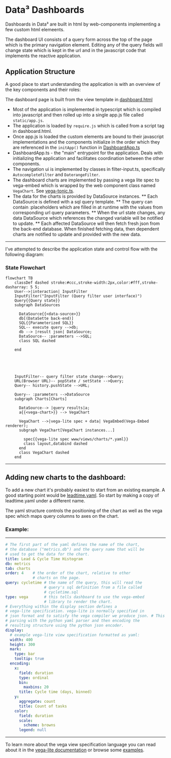 
# Data³ Dashboards


Dashboards in Data³ are built in html by web-components implementing a few custom html elemeents.

The dashboard UI consists of a query form across the top of the page which is the primary navigation element. Editing any of the query fields will change state which is kept in the url and in the javascript code that implements the reactive application.

## Application Structure


A good place to start understanding the application is with an overview of the key components and their roles:

The dashboard page is built from the view template in [dashboard.html](../www/templates/views/dashboard.html)
* Most of the application is implemented in typescript which is compiled into javascript and then rolled up into a single app.js file called `static/app.js`.
* The application is loaded by `require.js` which is called from a script tag in dashboard.html.
* Once app.js is loaded the custom elements are bound to their javascript implementations and the components initialize in the order which they are referenced in the `initApp()` function in [DashboardApp.ts](../www/static/DashboardApp.ts)
* DashboardApp.ts - the "main" entrypoint for the application. Deals with initializing the application and facilitates coordination between the other components.
* The navigation ui is implemented by classes in filter-input.ts, specifically  `AutocompleteFilter` and `DaterangeFilter`.
* The dashboard charts are implemented by passing a vega lite spec to vega-embed which is wrapped by the web component class named `VegaChart`. See [vega-tonic.ts](../www/static/vega-tonic.ts).
* The data for the charts is provided by DataSource instances.
** Each DataSource is defined with a sql query template.
** The query can contain :placeholders which are filled in at runtime with the values from corresponding url query parameters.
** When the url state changes, any data DataSource which references the changed variable will be notified to update.
** Each affected DataSource will then fetch fresh json from the back-end database. When finished fetching data, then dependent charts are notified to update and provided with the new data.

---
I've attempted to describe the application state and control flow with the following diagram:

### State Flowchart

```mermaid
flowchart TB
    classDef dashed stroke:#ccc,stroke-width:2px,color:#fff,stroke-dasharray: 5 5;
    User-->|interaction| InputFilter
    InputFilter("InputFilter (Query filter user interface)")
    Query{{Query state}}
    subgraph DataSources

      DataSource{{<data-source>}}
      db[(DataSette back-end)]
      SQL{{Parameterized SQL}}
      SQL-- execute query -->db;
      db --> |result json| DataSource;
      DataSource-- :parameters -->SQL;
      class SQL dashed

    end





    InputFilter-- query filter state change-->Query;
    URL(Browser URL)-- popState / setState -->Query;
    Query-- history.pushState -->URL;

    Query-- :parameters -->DataSource
    subgraph Charts[Charts]

      DataSource--> |query results|a;
      a{{<vega-chart>}} --> VegaChart

      VegaChart -->|vega-lite spec + data| VegaEmbed(Vega-Embed renderer);
      subgraph VegaChart[VegaChart instances...]

        spec{{vega-lite spec www/views/charts/*.yaml}}
        class layout,databind dashed
      end
      class VegaChart dashed
    end
```

-----

## Adding new charts to the dashboard:

To add a new chart it's probably easiest to start from an existing example.  A good starting point would be [leadtime.yaml](www/templates/views/charts/leadtime.yaml). So start by making a copy of leadtime.yaml under a different name.

The yaml structure controls the positioning of the chart as well as the vega spec which maps query columns to axes on the chart.

### Example:
-----
```yaml
# The first part of the yaml defines the name of the chart,
# the database ("metrics.db") and the query name that will be
# used to get the data for the chart.
title: Lead & Cycle Time Histogram
db: metrics
tab: charts
order: 4    # the order of the chart, relative to other
            # charts on the page.
query: cycletime # the name of the query, this will read the
                 # query's sql definition from a file called
                 # cycletime.sql
type: vega       # this tells dashboard to use the vega-embed
                 # library to render the chart.
# Everything within the display section defines a
# vega-lite specification. vega-lite is normally specified in
# json format and to satisfy the vega compiler we produce json. # This yaml is directly converted to json by
# parsing with the python yaml parser and then encoding the
# resulting structure using the python json encoder.
display:
  # example vega-lite view specification formatted as yaml:
  width: 400
  height: 300
  mark:
    type: bar
    tooltip: true
  encoding:
    x:
      field: duration
      type: ordinal
      bin:
        maxbins: 20
      title: Cycle time (days, binned)
    y:
      aggregate: count
      title: Count of tasks
    color:
      field: duration
      scale:
        scheme: browns
      legend: null
```
-----
To learn more about the vega view specification language you can read about it in the [vega-lite documentation](https://vega.github.io/vega-lite/docs/spec.html) or browse some [examples](https://vega.github.io/vega-lite/examples/).